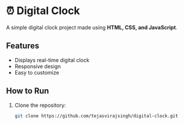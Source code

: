 # ⏰ Digital Clock

A simple digital clock project made using **HTML, CSS, and JavaScript**.

## Features
- Displays real-time digital clock
- Responsive design
- Easy to customize

## How to Run
1. Clone the repository:
   ```bash
   git clone https://github.com/tejasvirajsingh/digital-clock.git

